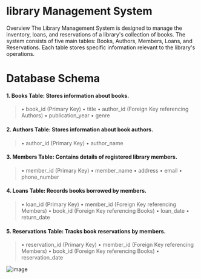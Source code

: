 # library Management System
Overview
The Library Management System is designed to manage the inventory, loans, and reservations of a library's collection of books. The system consists of five main tables: Books, Authors, Members, Loans, and Reservations. Each table stores specific information relevant to the library's operations.
# Database Schema
#### 1. Books Table: Stores information about books.
>•	  book_id (Primary Key)
>•	  title
>•	  author_id (Foreign Key referencing Authors)
>•    publication_year
>•	  genre
#### 2. Authors Table: Stores information about book authors. 
>•	author_id (Primary Key)
>•	author_name
#### 3. Members Table: Contains details of registered library members.
>•	member_id (Primary Key)
>•	member_name
>•	address
>•	email
>•	phone_number
#### 4. Loans Table: Records books borrowed by members.
>•	loan_id (Primary Key)
>•	member_id (Foreign Key referencing Members)
>•	book_id (Foreign Key referencing Books)
>•	loan_date
>•	return_date
#### 5. Reservations Table: Tracks book reservations by members.
>•	reservation_id (Primary Key)
>•	member_id (Foreign Key referencing Members)
>•	book_id (Foreign Key referencing Books)
>•	reservation_date


![image](https://github.com/user-attachments/assets/eaeb7b5d-279b-43a2-b429-969871dd7d37)


